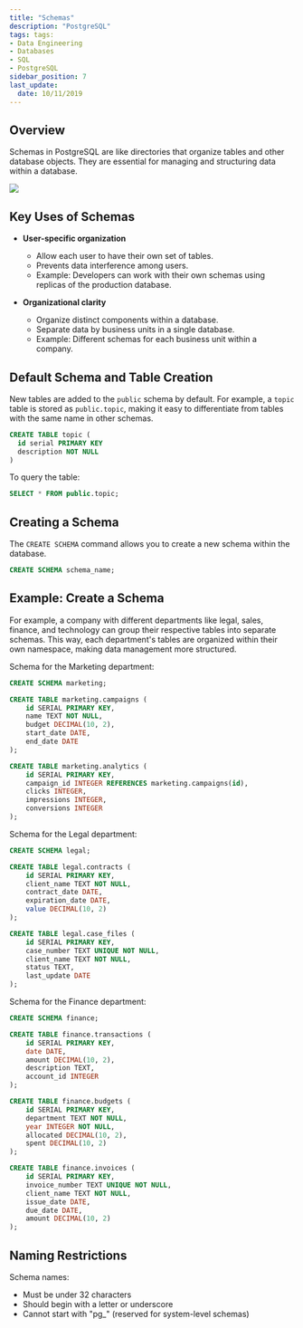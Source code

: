 ```yaml
---
title: "Schemas"
description: "PostgreSQL"
tags: tags: 
- Data Engineering
- Databases
- SQL
- PostgreSQL
sidebar_position: 7
last_update:
  date: 10/11/2019
---
```



## Overview

Schemas in PostgreSQL are like directories that organize tables and other database objects. They are essential for managing and structuring data within a database.

<div class='img-center'>

![](/img/docs/postgresql-understanding-schemaasss.png)

</div>



## Key Uses of Schemas

- **User-specific organization**  

   - Allow each user to have their own set of tables.
   - Prevents data interference among users.
   - Example: Developers can work with their own schemas using replicas of the production database.

- **Organizational clarity**  

   - Organize distinct components within a database.
   - Separate data by business units in a single database.
   - Example: Different schemas for each business unit within a company.

## Default Schema and Table Creation

New tables are added to the `public` schema by default. For example, a `topic` table is stored as `public.topic`, making it easy to differentiate from tables with the same name in other schemas.

```sql
CREATE TABLE topic (
  id serial PRIMARY KEY 
  description NOT NULL
) 
```

To query the table:

```sql
SELECT * FROM public.topic; 
```


## Creating a Schema

The `CREATE SCHEMA` command allows you to create a new schema within the database.

```sql
CREATE SCHEMA schema_name; 
```

## Example: Create a Schema

For example, a company with different departments like legal, sales, finance, and technology can group their respective tables into separate schemas. This way, each department's tables are organized within their own namespace, making data management more structured.

Schema for the Marketing department: 

```sql
CREATE SCHEMA marketing;

CREATE TABLE marketing.campaigns (
    id SERIAL PRIMARY KEY,
    name TEXT NOT NULL,
    budget DECIMAL(10, 2),
    start_date DATE,
    end_date DATE
);

CREATE TABLE marketing.analytics (
    id SERIAL PRIMARY KEY,
    campaign_id INTEGER REFERENCES marketing.campaigns(id),
    clicks INTEGER,
    impressions INTEGER,
    conversions INTEGER
);
```

Schema for the Legal department: 

```sql
CREATE SCHEMA legal;

CREATE TABLE legal.contracts (
    id SERIAL PRIMARY KEY,
    client_name TEXT NOT NULL,
    contract_date DATE,
    expiration_date DATE,
    value DECIMAL(10, 2)
);

CREATE TABLE legal.case_files (
    id SERIAL PRIMARY KEY,
    case_number TEXT UNIQUE NOT NULL,
    client_name TEXT NOT NULL,
    status TEXT,
    last_update DATE
);
```

Schema for the Finance department: 

```sql
CREATE SCHEMA finance;

CREATE TABLE finance.transactions (
    id SERIAL PRIMARY KEY,
    date DATE,
    amount DECIMAL(10, 2),
    description TEXT,
    account_id INTEGER
);

CREATE TABLE finance.budgets (
    id SERIAL PRIMARY KEY,
    department TEXT NOT NULL,
    year INTEGER NOT NULL,
    allocated DECIMAL(10, 2),
    spent DECIMAL(10, 2)
);

CREATE TABLE finance.invoices (
    id SERIAL PRIMARY KEY,
    invoice_number TEXT UNIQUE NOT NULL,
    client_name TEXT NOT NULL,
    issue_date DATE,
    due_date DATE,
    amount DECIMAL(10, 2)
);
```


## Naming Restrictions

Schema names:

- Must be under 32 characters
- Should begin with a letter or underscore
- Cannot start with "pg_" (reserved for system-level schemas)